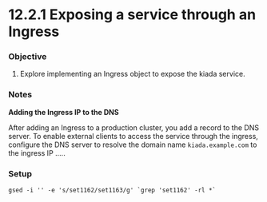 # 12.2.1 Exposing a service through an Ingress


### Objective

1. Explore implementing an Ingress object to expose the kiada service.


### Notes

**Adding the Ingress IP to the DNS**

After adding an Ingress to a production cluster, you add a record to the DNS server. To enable external clients to access the service through the ingress, configure the DNS server to resolve the domain name `kiada.example.com` to the ingress IP .....


### Setup

```
gsed -i '' -e 's/set1162/set1163/g' `grep 'set1162' -rl *`
```